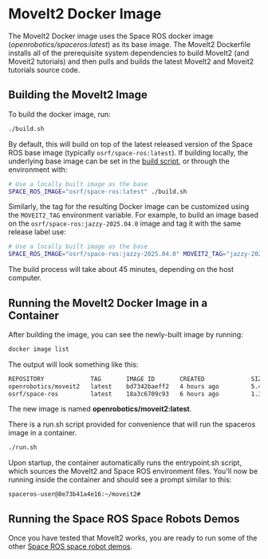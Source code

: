 # MoveIt2 Docker Image

The MoveIt2 Docker image uses the Space ROS docker image (*openrobotics/spaceros:latest*) as its base image.
The MoveIt2 Dockerfile installs all of the prerequisite system dependencies to build MoveIt2 (and Moveit2 tutorials) and then pulls and builds the latest MoveIt2 and Moveit2 tutorials source code.

## Building the MoveIt2 Image

To build the docker image, run:

```bash
./build.sh
```

By default, this will build on top of the latest released version of the Space ROS base image (typically `osrf/space-ros:latest`).
If building locally, the underlying base image can be set in the [build script](./build.sh), or through the environment with:

```bash
# Use a locally built image as the base
SPACE_ROS_IMAGE="osrf/space-ros:latest" ./build.sh
```

Similarly, the tag for the resulting Docker image can be customized using the `MOVEIT2_TAG` environment variable.
For example, to build an image based on the `osrf/space-ros:jazzy-2025.04.0` image and tag it with the same release label use:

```bash
# Use a locally built image as the base
SPACE_ROS_IMAGE="osrf/space-ros:jazzy-2025.04.0" MOVEIT2_TAG="jazzy-2025.04.0" ./build.sh
```

The build process will take about 45 minutes, depending on the host computer.

## Running the MoveIt2 Docker Image in a Container

After building the image, you can see the newly-built image by running:

```bash
docker image list
```

The output will look something like this:

```bash
REPOSITORY             TAG       IMAGE ID       CREATED             SIZE
openrobotics/moveit2   latest    bd7342baeff2   4 hours ago         5.49GB
osrf/space-ros         latest    18a3c6709c93   6 hours ago         1.37GB
```

The new image is named **openrobotics/moveit2:latest**.

There is a run.sh script provided for convenience that will run the spaceros image in a container.

```bash
./run.sh
```

Upon startup, the container automatically runs the entrypoint.sh script, which sources the MoveIt2 and Space ROS environment files.
You'll now be running inside the container and should see a prompt similar to this:

```
spaceros-user@8e73b41a4e16:~/moveit2#
```

## Running the Space ROS Space Robots Demos

Once you have tested that MoveIt2 works, you are ready to run some of the other [Space ROS space robot demos](../space_robots/README.md).
